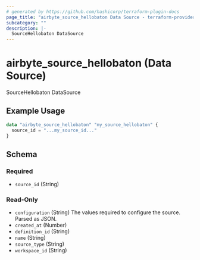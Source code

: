 ```yaml
---
# generated by https://github.com/hashicorp/terraform-plugin-docs
page_title: "airbyte_source_hellobaton Data Source - terraform-provider-airbyte"
subcategory: ""
description: |-
  SourceHellobaton DataSource
---
```


# airbyte_source_hellobaton (Data Source)

SourceHellobaton DataSource

## Example Usage

```terraform
data "airbyte_source_hellobaton" "my_source_hellobaton" {
  source_id = "...my_source_id..."
}
```

<!-- schema generated by tfplugindocs -->
## Schema

### Required

- `source_id` (String)

### Read-Only

- `configuration` (String) The values required to configure the source. Parsed as JSON.
- `created_at` (Number)
- `definition_id` (String)
- `name` (String)
- `source_type` (String)
- `workspace_id` (String)
